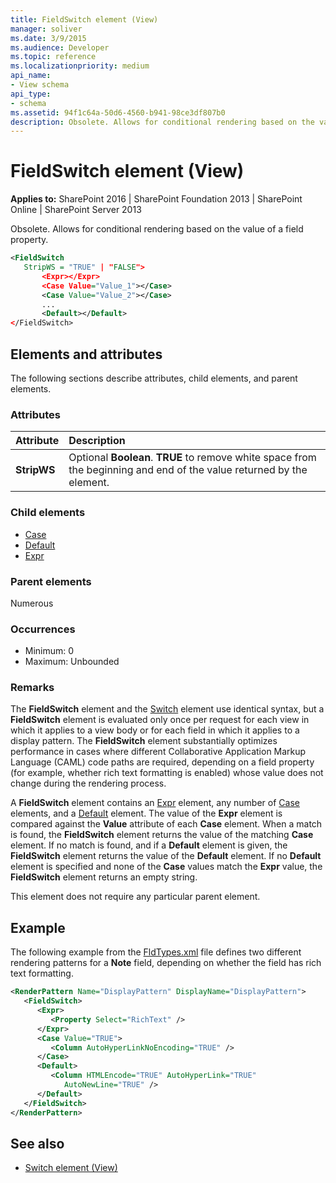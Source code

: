 ```yaml
---
title: FieldSwitch element (View)
manager: soliver
ms.date: 3/9/2015
ms.audience: Developer
ms.topic: reference
ms.localizationpriority: medium
api_name:
- View schema
api_type:
- schema
ms.assetid: 94f1c64a-50d6-4560-b941-98ce3df807b0
description: Obsolete. Allows for conditional rendering based on the value of a field property.
---
```


# FieldSwitch element (View)

**Applies to:** SharePoint 2016 | SharePoint Foundation 2013 | SharePoint Online | SharePoint Server 2013

Obsolete. Allows for conditional rendering based on the value of a field property.

```XML
<FieldSwitch
   StripWS = "TRUE" | "FALSE">
       <Expr></Expr>
       <Case Value="Value_1"></Case>
       <Case Value="Value_2"></Case>
       ...
       <Default></Default>
</FieldSwitch>
```

## Elements and attributes

The following sections describe attributes, child elements, and parent elements.

### Attributes

|**Attribute**|**Description**|
|:-----|:-----|
|**StripWS** <br/> |Optional **Boolean**. **TRUE** to remove white space from the beginning and end of the value returned by the element.  <br/> |

### Child elements

- [Case](case-element-view.md)
- [Default](default-element-view.md)
- [Expr](expr-element-view.md)

### Parent elements

Numerous

### Occurrences

- Minimum: 0
- Maximum: Unbounded

### Remarks

The **FieldSwitch** element and the [Switch](switch-element-view.md) element use identical syntax, but a **FieldSwitch** element is evaluated only once per request for each view in which it applies to a view body or for each field in which it applies to a display pattern. The **FieldSwitch** element substantially optimizes performance in cases where different Collaborative Application Markup Language (CAML) code paths are required, depending on a field property (for example, whether rich text formatting is enabled) whose value does not change during the rendering process.

A **FieldSwitch** element contains an [Expr](expr-element-view.md) element, any number of [Case](case-element-view.md) elements, and a [Default](default-element-view.md) element. The value of the **Expr** element is compared against the **Value** attribute of each **Case** element. When a match is found, the **FieldSwitch** element returns the value of the matching **Case** element. If no match is found, and if a **Default** element is given, the **FieldSwitch** element returns the value of the **Default** element. If no **Default** element is specified and none of the **Case** values match the **Expr** value, the **FieldSwitch** element returns an empty string.

This element does not require any particular parent element.

## Example

The following example from the [FldTypes.xml](https://msdn.microsoft.com/library/8f8db866-03f8-4001-aae3-4c4102a7aed6%28Office.15%29.aspx) file defines two different rendering patterns for a **Note** field, depending on whether the field has rich text formatting.

```XML
<RenderPattern Name="DisplayPattern" DisplayName="DisplayPattern">
   <FieldSwitch>
      <Expr>
         <Property Select="RichText" />
      </Expr>
      <Case Value="TRUE">
         <Column AutoHyperLinkNoEncoding="TRUE" />
      </Case>
      <Default>
         <Column HTMLEncode="TRUE" AutoHyperLink="TRUE"
            AutoNewLine="TRUE" />
      </Default>
   </FieldSwitch>
</RenderPattern>
```

## See also

- [Switch element (View)](switch-element-view.md)
